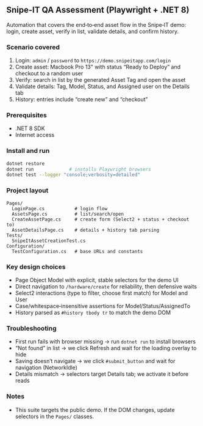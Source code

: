## Snipe-IT QA Assessment (Playwright + .NET 8)

Automation that covers the end‑to‑end asset flow in the Snipe‑IT demo: login, create asset, verify in list, validate details, and confirm history.

### Scenario covered
1) Login: `admin` / `password` to `https://demo.snipeitapp.com/login`
2) Create asset: Macbook Pro 13" with status “Ready to Deploy” and checkout to a random user
3) Verify: search in list by the generated Asset Tag and open the asset
4) Validate details: Tag, Model, Status, and Assigned user on the Details tab
5) History: entries include “create new” and “checkout”

### Prerequisites
- .NET 8 SDK
- Internet access

### Install and run
```bash
dotnet restore
dotnet run             # installs Playwright browsers
dotnet test --logger "console;verbosity=detailed"
```

### Project layout
```
Pages/
  LoginPage.cs           # login flow
  AssetsPage.cs          # list/search/open
  CreateAssetPage.cs     # create form (Select2 + status + checkout to)
  AssetDetailsPage.cs    # details + history tab parsing
Tests/
  SnipeItAssetCreationTest.cs
Configuration/
  TestConfiguration.cs   # base URLs and constants
```

### Key design choices
- Page Object Model with explicit, stable selectors for the demo UI
- Direct navigation to `/hardware/create` for reliability, then defensive waits
- Select2 interactions (type to filter, choose first match) for Model and User
- Case/whitespace‑insensitive assertions for Model/Status/AssignedTo
- History parsed as `#history tbody tr` to match the demo DOM

### Troubleshooting
- First run fails with browser missing → run `dotnet run` to install browsers
- “Not found” in list → we click Refresh and wait for the loading overlay to hide
- Saving doesn’t navigate → we click `#submit_button` and wait for navigation (NetworkIdle)
- Details mismatch → selectors target Details tab; we activate it before reads

### Notes
- This suite targets the public demo. If the DOM changes, update selectors in the `Pages/` classes.
